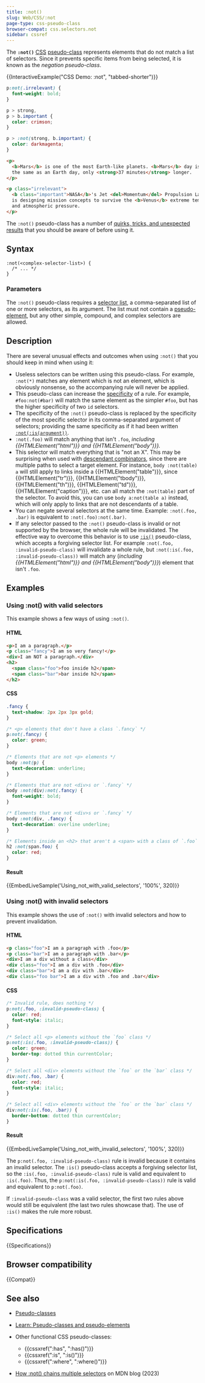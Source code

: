 ```yaml
---
title: :not()
slug: Web/CSS/:not
page-type: css-pseudo-class
browser-compat: css.selectors.not
sidebar: cssref
---
```


The **`:not()`** [CSS](/en-US/docs/Web/CSS) [pseudo-class](/en-US/docs/Web/CSS/Reference/Selectors/Pseudo-classes) represents elements that do not match a list of selectors. Since it prevents specific items from being selected, it is known as the _negation pseudo-class_.

{{InteractiveExample("CSS Demo: :not", "tabbed-shorter")}}

```css interactive-example
p:not(.irrelevant) {
  font-weight: bold;
}

p > strong,
p > b.important {
  color: crimson;
}

p > :not(strong, b.important) {
  color: darkmagenta;
}
```

```html interactive-example
<p>
  <b>Mars</b> is one of the most Earth-like planets. <b>Mars</b> day is almost
  the same as an Earth day, only <strong>37 minutes</strong> longer.
</p>

<p class="irrelevant">
  <b class="important">NASA</b>'s Jet <del>Momentum</del> Propulsion Laboratory
  is designing mission concepts to survive the <b>Venus</b> extreme temperatures
  and atmospheric pressure.
</p>
```

The `:not()` pseudo-class has a number of [quirks, tricks, and unexpected results](#description) that you should be aware of before using it.

## Syntax

```css-nolint
:not(<complex-selector-list>) {
  /* ... */
}
```

### Parameters

The `:not()` pseudo-class requires a [selector list](/en-US/docs/Web/CSS/CSS_selectors/Selector_structure#selector_list), a comma-separated list of one or more selectors, as its argument. The list must not contain a [pseudo-element](/en-US/docs/Web/CSS/Reference/Selectors/Pseudo-elements), but any other simple, compound, and complex selectors are allowed.

## Description

There are several unusual effects and outcomes when using `:not()` that you should keep in mind when using it:

- Useless selectors can be written using this pseudo-class. For example, `:not(*)` matches any element which is not an element, which is obviously nonsense, so the accompanying rule will never be applied.
- This pseudo-class can increase the [specificity](/en-US/docs/Web/CSS/CSS_cascade/Specificity) of a rule. For example, `#foo:not(#bar)` will match the same element as the simpler `#foo`, but has the higher specificity of two `id` selectors.
- The specificity of the `:not()` pseudo-class is replaced by the specificity of the most specific selector in its comma-separated argument of selectors; providing the same specificity as if it had been written [`:not(:is(argument))`](/en-US/docs/Web/CSS/:is).
- `:not(.foo)` will match anything that isn't `.foo`, _including {{HTMLElement("html")}} and {{HTMLElement("body")}}._
- This selector will match everything that is "not an X". This may be surprising when used with [descendant combinators](/en-US/docs/Web/CSS/Descendant_combinator), since there are multiple paths to select a target element. For instance, `body :not(table) a` will still apply to links inside a {{HTMLElement("table")}}, since {{HTMLElement("tr")}}, {{HTMLElement("tbody")}}, {{HTMLElement("th")}}, {{HTMLElement("td")}}, {{HTMLElement("caption")}}, etc. can all match the `:not(table)` part of the selector. To avoid this, you can use `body a:not(table a)` instead, which will only apply to links that are not descendants of a table.
- You can negate several selectors at the same time. Example: `:not(.foo, .bar)` is equivalent to `:not(.foo):not(.bar)`.
- If any selector passed to the `:not()` pseudo-class is invalid or not supported by the browser, the whole rule will be invalidated. The effective way to overcome this behavior is to use [`:is()`](/en-US/docs/Web/CSS/:is) pseudo-class, which accepts a forgiving selector list. For example `:not(.foo, :invalid-pseudo-class)` will invalidate a whole rule, but `:not(:is(.foo, :invalid-pseudo-class))` will match any (_including {{HTMLElement("html")}} and {{HTMLElement("body")}}_) element that isn't `.foo`.

## Examples

### Using :not() with valid selectors

This example shows a few ways of using `:not()`.

#### HTML

```html
<p>I am a paragraph.</p>
<p class="fancy">I am so very fancy!</p>
<div>I am NOT a paragraph.</div>
<h2>
  <span class="foo">foo inside h2</span>
  <span class="bar">bar inside h2</span>
</h2>
```

#### CSS

```css
.fancy {
  text-shadow: 2px 2px 3px gold;
}

/* <p> elements that don't have a class `.fancy` */
p:not(.fancy) {
  color: green;
}

/* Elements that are not <p> elements */
body :not(p) {
  text-decoration: underline;
}

/* Elements that are not <div>s or `.fancy` */
body :not(div):not(.fancy) {
  font-weight: bold;
}

/* Elements that are not <div>s or `.fancy` */
body :not(div, .fancy) {
  text-decoration: overline underline;
}

/* Elements inside an <h2> that aren't a <span> with a class of `.foo` */
h2 :not(span.foo) {
  color: red;
}
```

#### Result

{{EmbedLiveSample('Using_not_with_valid_selectors', '100%', 320)}}

### Using :not() with invalid selectors

This example shows the use of `:not()` with invalid selectors and how to prevent invalidation.

#### HTML

```html
<p class="foo">I am a paragraph with .foo</p>
<p class="bar">I am a paragraph with .bar</p>
<div>I am a div without a class</div>
<div class="foo">I am a div with .foo</div>
<div class="bar">I am a div with .bar</div>
<div class="foo bar">I am a div with .foo and .bar</div>
```

#### CSS

```css
/* Invalid rule, does nothing */
p:not(.foo, :invalid-pseudo-class) {
  color: red;
  font-style: italic;
}

/* Select all <p> elements without the `foo` class */
p:not(:is(.foo, :invalid-pseudo-class)) {
  color: green;
  border-top: dotted thin currentColor;
}

/* Select all <div> elements without the `foo` or the `bar` class */
div:not(.foo, .bar) {
  color: red;
  font-style: italic;
}

/* Select all <div> elements without the `foo` or the `bar` class */
div:not(:is(.foo, .bar)) {
  border-bottom: dotted thin currentColor;
}
```

#### Result

{{EmbedLiveSample('Using_not_with_invalid_selectors', '100%', 320)}}

The `p:not(.foo, :invalid-pseudo-class)` rule is invalid because it contains an invalid selector. The `:is()` pseudo-class accepts a forgiving selector list, so the `:is(.foo, :invalid-pseudo-class)` rule is valid and equivalent to `:is(.foo)`. Thus, the `p:not(:is(.foo, :invalid-pseudo-class))` rule is valid and equivalent to `p:not(.foo)`.

If `:invalid-pseudo-class` was a valid selector, the first two rules above would still be equivalent (the last two rules showcase that). The use of `:is()` makes the rule more robust.

## Specifications

{{Specifications}}

## Browser compatibility

{{Compat}}

## See also

- [Pseudo-classes](/en-US/docs/Web/CSS/Reference/Selectors/Pseudo-classes)
- [Learn: Pseudo-classes and pseudo-elements](/en-US/docs/Learn_web_development/Core/Styling_basics/Pseudo_classes_and_elements)
- Other functional CSS pseudo-classes:
  - {{cssxref(":has", ":has()")}}
  - {{cssxref(":is", ":is()")}}
  - {{cssxref(":where", ":where()")}}

- [How :not() chains multiple selectors](/en-US/blog/css-not-pseudo-multiple-selectors/) on MDN blog (2023)
